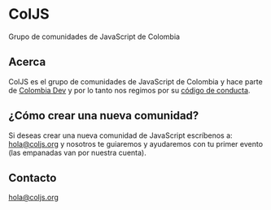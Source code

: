 # ColJS

Grupo de comunidades de JavaScript de Colombia

## Acerca

ColJS es el grupo de comunidades de JavaScript de Colombia y hace parte de [Colombia Dev](http://colombia-dev.org/) y por lo tanto nos regimos por su [código de conducta](https://github.com/colombia-dev/codigo-de-conducta).

## ¿Cómo crear una nueva comunidad?

Si deseas crear una nueva comunidad de JavaScript escríbenos a: [hola@coljs.org](mailto:hola@coljs.org) y nosotros te guiaremos y ayudaremos con tu primer evento (las empanadas van por nuestra cuenta).

## Contacto

[hola@coljs.org](mailto:hola@coljs.org)
